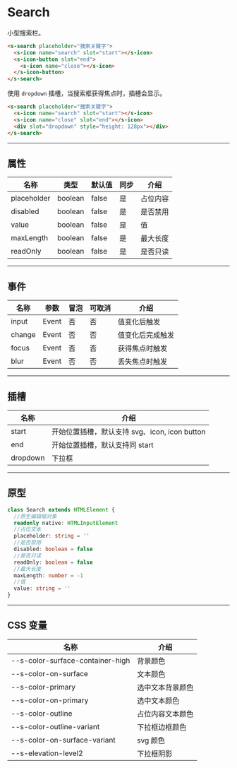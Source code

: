 # Search

小型搜索栏。

```html preview
<s-search placeholder="搜索关键字">
  <s-icon name="search" slot="start"></s-icon>
  <s-icon-button slot="end">
    <s-icon name="close"></s-icon>
  </s-icon-button>
</s-search>
```

使用 `dropdown` 插槽，当搜索框获得焦点时，插槽会显示。

```html preview
<s-search placeholder="搜索关键字">
  <s-icon name="search" slot="start"></s-icon>
  <s-icon name="close" slot="end"></s-icon>
  <div slot="dropdown" style="height: 128px"></div>
</s-search>
```

---

## 属性

| 名称        | 类型     | 默认值 | 同步 | 介绍    |
| ----------- | ------- | ------ | --- | ------- |
| placeholder | boolean | false  | 是  | 占位内容 |
| disabled    | boolean | false  | 是  | 是否禁用 |
| value       | boolean | false  | 是  | 值      |
| maxLength   | boolean | false  | 是  | 最大长度 |
| readOnly    | boolean | false  | 是  | 是否只读 |

---

## 事件

| 名称   | 参数   | 冒泡 | 可取消 | 介绍            |
| ------ |------ |------|------ |---------------- |
| input  | Event | 否   | 否     | 值变化后触发     |
| change | Event | 否   | 否     | 值变化后完成触发 |
| focus  | Event | 否   | 否     | 获得焦点时触发   |
| blur   | Event | 否   | 否     | 丢失焦点时触发   |

---

## 插槽

| 名称     | 介绍                                          |
| -------- | -------------------------------------------- |
| start    |  开始位置插槽，默认支持 svg、icon, icon button |
| end      |  开始位置插槽，默认支持同 start                |
| dropdown |  下拉框                                      |

---

## 原型

```ts
class Search extends HTMLElement {
  //原生编辑框对象
  readonly native: HTMLInputElement
  //占位文本
  placeholder: string = ''
  //是否禁用
  disabled: boolean = false
  //是否只读
  readOnly: boolean = false
  //最大长度
  maxLength: number = -1
  //值
  value: string = ''
}
```

---

## CSS 变量

| 名称                             | 介绍             |
| -------------------------------- | --------------- |
| --s-color-surface-container-high | 背景颜色         |
| --s-color-on-surface             | 文本颜色         |
| --s-color-primary                | 选中文本背景颜色  |
| --s-color-on-primary             | 选中文本颜色     |
| --s-color-outline                | 占位内容文本颜色 |
| --s-color-outline-variant        | 下拉框边框颜色   |
| --s-color-on-surface-variant     | svg 颜色        |
| --s-elevation-level2             | 下拉框阴影       |